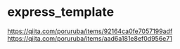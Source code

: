 # express_template

https://qiita.com/poruruba/items/92164ca0fe7057199adf<br>
https://qiita.com/poruruba/items/aad6a181e8ef0d956e71<br>
